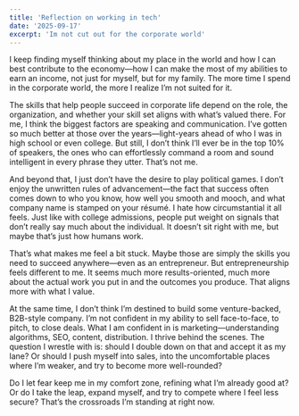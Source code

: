```yaml
---
title: 'Reflection on working in tech'
date: '2025-09-17'
excerpt: 'Im not cut out for the corporate world'
---
```


I keep finding myself thinking about my place in the world and how I can best contribute to the economy—how I can make the most of my abilities to earn an income, not just for myself, but for my family. The more time I spend in the corporate world, the more I realize I’m not suited for it.

The skills that help people succeed in corporate life depend on the role, the organization, and whether your skill set aligns with what’s valued there. For me, I think the biggest factors are speaking and communication. I’ve gotten so much better at those over the years—light-years ahead of who I was in high school or even college. But still, I don’t think I’ll ever be in the top 10% of speakers, the ones who can effortlessly command a room and sound intelligent in every phrase they utter. That’s not me.

And beyond that, I just don’t have the desire to play political games. I don’t enjoy the unwritten rules of advancement—the fact that success often comes down to who you know, how well you smooth and mooch, and what company name is stamped on your résumé. I hate how circumstantial it all feels. Just like with college admissions, people put weight on signals that don’t really say much about the individual. It doesn’t sit right with me, but maybe that’s just how humans work.

That’s what makes me feel a bit stuck. Maybe those are simply the skills you need to succeed anywhere—even as an entrepreneur. But entrepreneurship feels different to me. It seems much more results-oriented, much more about the actual work you put in and the outcomes you produce. That aligns more with what I value.

At the same time, I don’t think I’m destined to build some venture-backed, B2B-style company. I’m not confident in my ability to sell face-to-face, to pitch, to close deals. What I am confident in is marketing—understanding algorithms, SEO, content, distribution. I thrive behind the scenes. The question I wrestle with is: should I double down on that and accept it as my lane? Or should I push myself into sales, into the uncomfortable places where I’m weaker, and try to become more well-rounded?

Do I let fear keep me in my comfort zone, refining what I’m already good at? Or do I take the leap, expand myself, and try to compete where I feel less secure? That’s the crossroads I’m standing at right now.